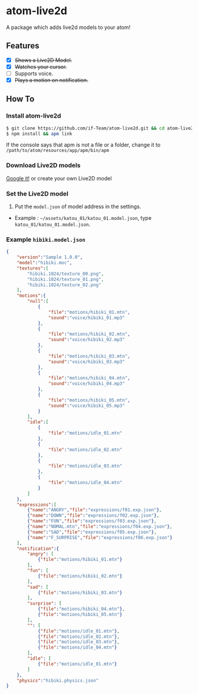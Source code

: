 # atom-live2d
A package which adds live2d models to your atom!

## Features
- [x] ~~Shows a Live2D Model.~~
- [x] ~~Watches your cursor.~~
- [ ] Supports voice.  
- [x] ~~Plays a motion on notification.~~

## How To
### Install atom-live2d
```bash
$ git clone https://github.com/if-Team/atom-live2d.git && cd atom-live2d
$ npm install && apm link
```

If the console says that apm is not a file or a folder, change it to
`/path/to/atom/resources/app/apm/bin/apm`

### Download Live2D models
[Google it!](https://www.google.com/search?sourceid=chrome-psyapi2&ion=1&espv=2&ie=UTF-8&q=live2d%20models&oq=live2d%20models) or create your own Live2D model

### Set the Live2D model
1. Put the `model.json` of model address in the settings.

  - Example : `~/assets/katou_01/katou_01.model.json`,
type `katou_01/katou_01.model.json`.

### Example `hibiki.model.json`
```json
{
	"version":"Sample 1.0.0",
	"model":"hibiki.moc",
	"textures":[
		"hibiki.1024/texture_00.png",
		"hibiki.1024/texture_01.png",
		"hibiki.1024/texture_02.png"
	],
	"motions":{
		"null":[
			{
				"file":"motions/hibiki_01.mtn",
				"sound":"voice/hibiki_01.mp3"
			},
			{
				"file":"motions/hibiki_02.mtn",
				"sound":"voice/hibiki_02.mp3"
			},
			{
				"file":"motions/hibiki_03.mtn",
				"sound":"voice/hibiki_03.mp3"
			},
			{
				"file":"motions/hibiki_04.mtn",
				"sound":"voice/hibiki_04.mp3"
			},
			{
				"file":"motions/hibiki_05.mtn",
				"sound":"voice/hibiki_05.mp3"
			}
		],
		"idle":[
			{
				"file":"motions/idle_01.mtn"
			},
			{
				"file":"motions/idle_02.mtn"
			},
			{
				"file":"motions/idle_03.mtn"
			},
			{
				"file":"motions/idle_04.mtn"
			}
		]
	},
	"expressions":[
		{"name":"ANGRY","file":"expressions/f01.exp.json"},
		{"name":"DOWN","file":"expressions/f02.exp.json"},
		{"name":"FUN","file":"expressions/f03.exp.json"},
		{"name":"NOMAL.mtn","file":"expressions/f04.exp.json"},
		{"name":"SAD","file":"expressions/f05.exp.json"},
		{"name":"F_SURPRISE","file":"expressions/f06.exp.json"}
	],
	"notification":{
		"angry": [
			{"file":"motions/hibiki_01.mtn"}
		],
		"fun": [
			{"file":"motions/hibiki_02.mtn"}
		],
		"sad": [
			{"file":"motions/hibiki_03.mtn"}
		],
		"surprise": [
			{"file":"motions/hibiki_04.mtn"},
			{"file":"motions/hibiki_05.mtn"}
		],
		"": [
			{"file":"motions/idle_01.mtn"},
			{"file":"motions/idle_02.mtn"},
			{"file":"motions/idle_03.mtn"},
			{"file":"motions/idle_04.mtn"}
		],
		"idle": [
			{"file":"motions/idle_01.mtn"}
		]
	},
	"physics":"hibiki.physics.json"
}
```
